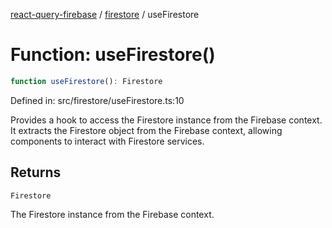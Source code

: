 [react-query-firebase](../../modules.md) / [firestore](../index.md) / useFirestore

# Function: useFirestore()

```ts
function useFirestore(): Firestore
```

Defined in: src/firestore/useFirestore.ts:10

Provides a hook to access the Firestore instance from the Firebase context.
It extracts the Firestore object from the Firebase context, allowing components to interact with Firestore services.

## Returns

`Firestore`

The Firestore instance from the Firebase context.
